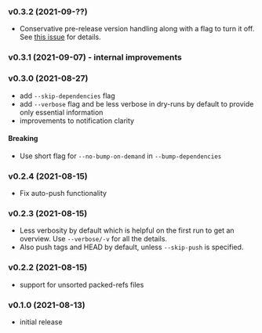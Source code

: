 ### v0.3.2 (2021-09-??)

- Conservative pre-release version handling along with a flag to turn it off. See [this issue][194] for details.

[194]: https://github.com/Byron/gitoxide/issues/194

### v0.3.1 (2021-09-07) - internal improvements

### v0.3.0 (2021-08-27)

- add `--skip-dependencies` flag
- add `--verbose` flag and be less verbose in dry-runs by default to provide only essential information
- improvements to notification clarity

#### Breaking

- Use short flag for `--no-bump-on-demand` in `--bump-dependencies`

### v0.2.4 (2021-08-15)

- Fix auto-push functionality

### v0.2.3 (2021-08-15)

- Less verbosity by default which is helpful on the first run to get an overview. Use `--verbose/-v` for all the details.
- Also push tags and HEAD by default, unless `--skip-push` is specified.

### v0.2.2 (2021-08-15)

- support for unsorted packed-refs files

### v0.1.0 (2021-08-13)

- initial release

